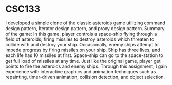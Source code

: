 # CSC133
I developed a simple clone of the classic asteroids game utilizing command design pattern, Iterator design pattern, and proxy design pattern. Summary of the game:
In this game, player controls a space-ship flying through a field of asteroids, firing missiles to destroy asteroids which threaten to collide with and  destroy  your  ship. Occasionally, enemy ships attempt to  impede  progress by firing missiles on your ship. Ship has three lives, and each life has 10 missiles at first. Space-ship can go to the space-station to get full load of missiles at any time. Just like the original game, player get points to fire the asteroids and enemy ships.
Through this assignment, I gain experience with interactive graphics and animation techniques such  as  repainting, timer-driven  animation,  collision  detection,  and object selection.
